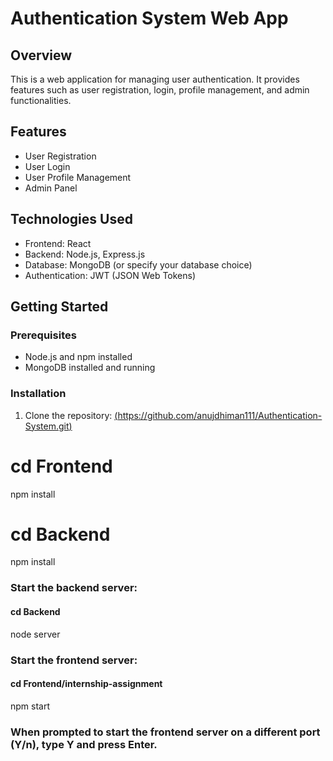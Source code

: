 # Authentication System Web App

## Overview

This is a web application for managing user authentication. It provides features such as user registration, login, profile management, and admin functionalities.

## Features

- User Registration
- User Login
- User Profile Management
- Admin Panel

## Technologies Used

- Frontend: React
- Backend: Node.js, Express.js
- Database: MongoDB (or specify your database choice)
- Authentication: JWT (JSON Web Tokens)

## Getting Started

### Prerequisites

- Node.js and npm installed
- MongoDB installed and running

### Installation

1. Clone the repository:
 [ (https://github.com/anujdhiman111/Authentication-System.git)](https://github.com/anujdhiman111/Authentication-System.git)
   
# cd Frontend
 npm install
# cd Backend
 npm install

### Start the backend server:
#### cd Backend
 node server

### Start the frontend server:
#### cd Frontend/internship-assignment
 npm start

### When prompted to start the frontend server on a different port (Y/n), type Y and press Enter.



